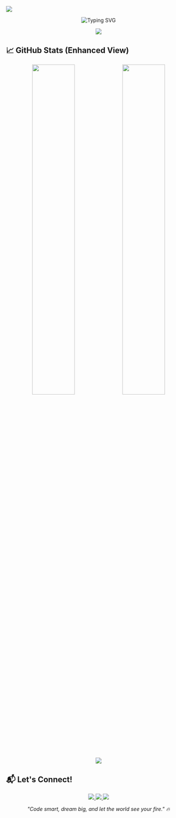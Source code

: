 <img src="https://capsule-render.vercel.app/api?type=waving&color=00C9A7&height=200&section=header&text=Siddharth%20Ohale%20👋&fontSize=40&fontColor=ffffff&animation=twinkling&desc=Siddhu-ohale&descAlignY=65&descSize=25" />

<p align="center">
  <img src="https://readme-typing-svg.demolab.com?font=Fira+Code&pause=1000&color=00C9A7&center=true&width=435&lines=Python+%26+Web+Developer;BCA+Student+@The+Baap+Company;Building+Dreams+With+Code+%F0%9F%9A%80" alt="Typing SVG" />
</p>

<p align="center">
  <img src="https://skillicons.dev/icons?i=python,html,css,js,bootstrap,flask,aws,git,github,vscode" />
</p>

## 📈 GitHub Stats (Enhanced View)

<p align="center">
  <img src="https://github-readme-stats.vercel.app/api?username=Siddhu-ohale&show_icons=true&theme=merko&hide_border=true&count_private=true&include_all_commits=true&custom_title=My%20GitHub%20Stats" width="48%" />
  
  <img src="https://github-readme-streak-stats.herokuapp.com/?user=Siddhu-ohale&theme=merko&hide_border=true" width="48%" />
</p>

<p align="center">
  <img src="https://github-readme-stats.vercel.app/api/top-langs/?username=Siddhu-ohale&layout=compact&theme=merko&hide_border=true&custom_title=My%20Top%20Languages" />
</p>

## 📬 Let's Connect!

<p align="center">
  <a href="https://www.linkedin.com/in/siddharth-ohale-128229321/" target="_blank">
    <img src="https://img.shields.io/badge/LinkedIn-0077B5?style=for-the-badge&logo=linkedin&logoColor=white" />
  </a>
  <a href="mailto:siddhu.siddharthohale04@gmail.com?subject=Hello%20from%20GitHub" target="_blank">
    <img src="https://img.shields.io/badge/Gmail-D14836?style=for-the-badge&logo=gmail&logoColor=white" />
  </a>
  <a href="https://github.com/Siddhu-ohale" target="_blank">
    <img src="https://img.shields.io/badge/GitHub-100000?style=for-the-badge&logo=github&logoColor=white" />
  </a>
</p>

<p align="center">
  <i>"Code smart, dream big, and let the world see your fire." 🔥</i>
</p>
